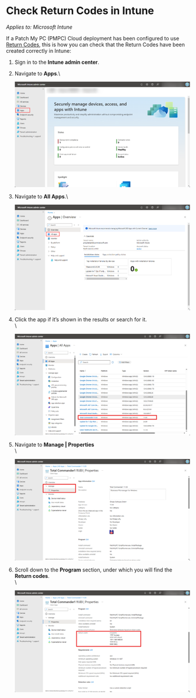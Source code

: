 # Check Return Codes in Intune

_Applies to: Microsoft Intune_

If a Patch My PC (PMPC) Cloud deployment has been configured to use [Return Codes](../../cloud-deployments/deploying-an-app-using-cloud/cloud-configurations-deployment-tab/return-codes-deployments.md), this is how you can check that the Return Codes have been created correctly in Intune:

1. Sign in to the **Intune admin center**.
2.  Navigate to **Apps**.\


    ![Navigating to “Apps”](/_images/image-(281).png "Navigating to “Apps”")


3.  Navigate to **All Apps**.\


    ![Navigating to “All Apps”](/_images/image-(282).png "Navigating to “All Apps”")


4.  Click the app if it’s shown in the results or search for it.\
    \


    ![Clicking the app if it’s shown in the results or searching for it](/_images/image-(2542).png "Clicking the app if it’s shown in the results or searching for it")
5.  Navigate to **Manage | Properties**\
    \


    ![Navigating to “Manage | Properties”](/_images/image-(2543).png "Navigating to “Manage | Properties”")


6.  Scroll down to the **Program** section, under which you will find the **Return codes**.\
    \


    ![Scrolling down to the “Program” section to locate the “Return codes”](/_images/image-(2544).png "Scrolling down to the “Program” section to locate the “Return codes”")